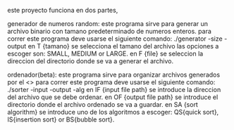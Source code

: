 este proyecto funciona en dos partes,

generador de numeros random:
este programa sirve para generar un archivo binario con tamano predeterminado de numeros enteros.
para correr este programa deve usarse el siguiente comando:
./generator -size <T> -output <F>
en T {tamano} se selecciona el tamano del archivo las opciones a escoger son: SMALL, MEDIUM or LARGE.
en F {file} se seleccion la direccion del directorio donde se va a generar el archivo.

ordenador(beta):
este programa sirve para organizar archivos generados por el <<generator>>
para correr este programa deve usarse el siguiente comando:
./sorter -input <IF> -output <OF> -alg <SA>
en IF {input file path} se introduce la direccion del archivo que se debe ordenar.
en OF {output file path} se introduce el directorio donde el archivo ordenado se va a guardar.
en SA {sort algorithm} se introduce uno de los algoritmos a escoger: QS{quick sort}, IS{insertion sort} or BS{bubble sort}.

